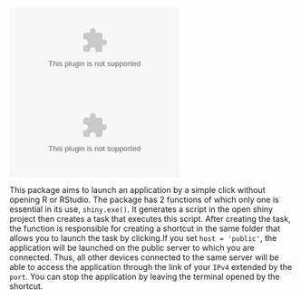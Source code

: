 [![CRAN/METACRAN](https://www.r-pkg.org/badges/version/shiny.exe)](https://cran.r-project.org/package=shiny.exe)
![CRAN/METACRAN](https://badgen.net/cran/license/shiny.exe)
<!---

[![](https://cranlogs.r-pkg.org/badges/shiny.exe)](https://cran.r-project.org/package=shiny.exe)
[![](https://cranlogs.r-pkg.org/badges/grand-total/shiny.exe?color=brightgreen)](https://cran.r-project.org/package=shiny.exe)
# shiny.exe
--->

This package aims to launch an application by a simple click without opening R or RStudio. The package has 2 functions of which only one is essential in its use, `shiny.exe()`. It generates a script in the open shiny project then creates a task that executes this script. After creating the task, the function is responsible for creating a shortcut in the same folder that allows you to launch the task by clicking.If you set `host = 'public'`, the application will be launched on the public server to which you are connected. Thus, all other devices connected to the same server will be able to access the application through the link of your `IPv4` extended by the `port`. You can stop the application by leaving the terminal opened by the shortcut.
